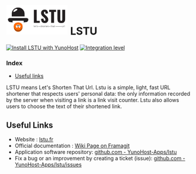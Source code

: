 # <img src="/images/lstu_logo.svg" height="80px" alt="LSTU's logo"> LSTU

[![Install LSTU with YunoHost](https://install-app.yunohost.org/install-with-yunohost.png)](https://install-app.yunohost.org/?app=lstu) [![Integration level](https://dash.yunohost.org/integration/lstu.svg)](https://dash.yunohost.org/appci/app/lstu)

### Index

- [Useful links](#useful-links)

LSTU means Let's Shorten That Url. Lstu is a simple, light, fast URL shortener that respects users' personal data: the only information recorded by the server when visiting a link is a link visit counter. Lstu also allows users to choose the text of their shortened link.

## Useful Links

+ Website : [lstu.fr](https://lstu.fr)
+ Official documentation : [Wiki Page on Framagit](https://framagit.org/fiat-tux/hat-softwares/lstu/-/wikis/home)
+ Application software repository: [github.com - YunoHost-Apps/lstu](https://github.com/YunoHost-Apps/lstu_ynh)
+ Fix a bug or an improvement by creating a ticket (issue): [github.com - YunoHost-Apps/lstu/issues](https://github.com/YunoHost-Apps/lstu_ynh/issues)
